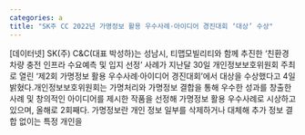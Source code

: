 ```yaml
---
categories: a
title: "SK주 CC 2022년 가명정보 활용 우수사례·아이디어 경진대회 ‘대상’ 수상"
---
```

[데이터넷] SK(주) C&C(대표 박성하)는 성남시, 티맵모빌리티와 함께 추진한 ‘친환경 차량 충전 인프라 수요예측 및 입지 선정’ 사례가 지난달 30일 개인정보보호위원회 주최로 열린 ‘제2회 가명정보 활용 우수사례·아이디어 경진대회’에서 대상을 수상했다고 4일 밝혔다.개인정보보호위원회는 가명처리와 가명정보 결합을 통해 우수한 성과를 창출한 사례 및 창의적인 아이디어를 제시한 작품을 선정해 가명정보 활용 우수사례로 시상하고 있으며, 올해로 2회째다. 가명정보란 개인 정보 일부를 삭제하거나 대체해 추가 정보 결합 없이는 특정 개인을